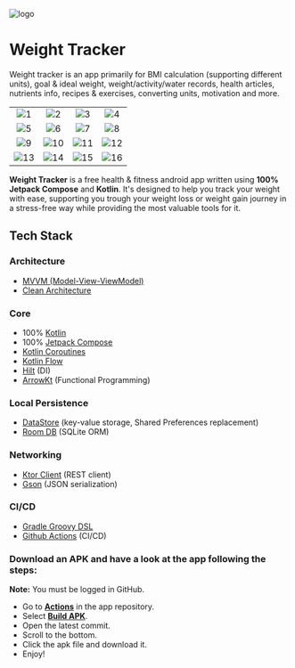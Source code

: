 ![logo](https://user-images.githubusercontent.com/93789076/228204408-303cdf05-7fbb-4788-a260-501ca5493b7e.png)
# Weight Tracker

Weight tracker is an app primarily for BMI calculation (supporting different units), goal & ideal weight, weight/activity/water records, health articles, nutrients info, recipes & exercises, converting units, motivation and more.

|          |             |                |       |
| :---:    |    :----:   |          :---: | :---: |
| ![1](https://user-images.githubusercontent.com/93789076/228212209-21883ede-c5de-4538-8ca8-be28e8478093.jpg) | ![2](https://user-images.githubusercontent.com/93789076/228212389-6891422b-7a98-4ff5-9f5d-0913511581f7.jpg) | ![3](https://user-images.githubusercontent.com/93789076/228212479-1b10b449-6389-4640-a836-e8f28da6bbc8.jpg) | ![4](https://user-images.githubusercontent.com/93789076/228212528-4fdd3998-8f3d-4ccc-9966-b54d14c4dde3.jpg)
| ![5](https://user-images.githubusercontent.com/93789076/228212586-d718dd1a-78af-4dfa-92f6-6abb08487120.jpg) | ![6](https://user-images.githubusercontent.com/93789076/228212645-9ced1faa-98f6-4ad8-a729-ac86e8af20a1.jpg) | ![7](https://user-images.githubusercontent.com/93789076/228212685-40cb170d-bc29-46af-92db-c7c358e73164.jpg) | ![8](https://user-images.githubusercontent.com/93789076/228212732-4e22e9ec-db20-42ae-a1a3-e3187dfd0637.jpg) | 
![9](https://user-images.githubusercontent.com/93789076/228212879-2e6d7831-0a15-4cf2-89a1-fc0b5f05901e.jpg) | ![10](https://user-images.githubusercontent.com/93789076/228213030-7c93eb0d-ffce-4836-a8dd-2c7bbb330dd8.jpg) | ![11](https://user-images.githubusercontent.com/93789076/228213295-d27223f2-a86b-4d08-a194-3478328cce97.jpg) | ![12](https://user-images.githubusercontent.com/93789076/228213370-3c720aab-5866-4ad2-83eb-ec7179ef22a7.jpg) | 
![13](https://user-images.githubusercontent.com/93789076/228213509-b541aa98-0ca0-4957-b058-920a4b45345f.jpg) | ![14](https://user-images.githubusercontent.com/93789076/228213645-4248b2cf-31fb-4c25-9cbc-e0690ce0dfe8.jpg) | ![15](https://user-images.githubusercontent.com/93789076/228213748-44f20e6a-3b4f-4589-812c-8496cf9c2350.jpg) | ![16](https://user-images.githubusercontent.com/93789076/228213863-43849794-7309-4807-9bbb-4b96bb834293.jpg)

**Weight Tracker** is a free health & fitness android app written using **100% Jetpack Compose** and **Kotlin**. It's designed to help you track your weight with ease, supporting you trough your weight loss or weight gain journey in a stress-free way while providing the most valuable tools for it.

## Tech Stack

### Architecture
- [MVVM (Model-View-ViewModel)](https://www.techtarget.com/whatis/definition/Model-View-ViewModel#:~:text=Model%2DView%2DViewModel%20(MVVM)%20is%20a%20software%20design,Ken%20Cooper%20and%20John%20Gossman.)
- [Clean Architecture](https://developer.android.com/topic/architecture)

### Core
- 100% [Kotlin](https://kotlinlang.org/)
- 100% [Jetpack Compose](https://developer.android.com/jetpack/compose)
- [Kotlin Coroutines](https://kotlinlang.org/docs/coroutines-overview.html)
- [Kotlin Flow](https://kotlinlang.org/docs/flow.html)
- [Hilt](https://dagger.dev/hilt/) (DI)
- [ArrowKt](https://arrow-kt.io/) (Functional Programming)

### Local Persistence
- [DataStore](https://developer.android.com/topic/libraries/architecture/datastore) (key-value storage, Shared Preferences replacement)
- [Room DB](https://developer.android.com/training/data-storage/room) (SQLite ORM)

### Networking
- [Ktor Client](https://ktor.io/docs/getting-started-ktor-client.html) (REST client)
- [Gson](https://github.com/google/gson) (JSON serialization)

### CI/CD
- [Gradle Groovy DSL](https://gradle.org/)
- [Github Actions](https://github.com/nicolegeorgieva/weight-tracker-android/actions) (CI/CD)

### Download an APK and have a look at the app following the steps:
**Note:** You must be logged in GitHub.
- Go to [**Actions**](https://github.com/nicolegeorgieva/weight-tracker-android/actions) in the app repository.
- Select [**Build APK**](https://github.com/nicolegeorgieva/weight-tracker-android/actions/workflows/build.yml).
- Open the latest commit.
- Scroll to the bottom.
- Click the apk file and download it.
- Enjoy!
